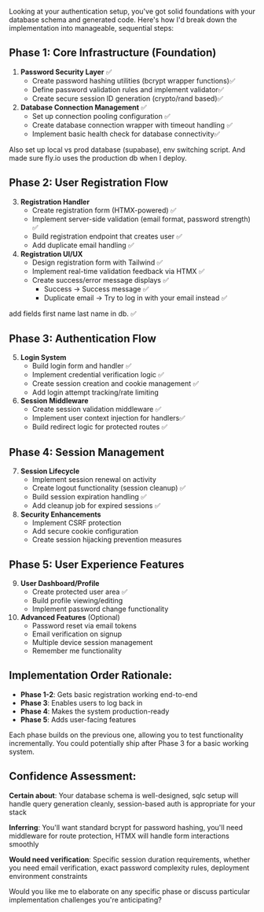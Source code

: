 Looking at your authentication setup, you've got solid foundations with your database schema and generated code. Here's how I'd break down the implementation into manageable, sequential steps:

## Phase 1: Core Infrastructure (Foundation) 

1. **Password Security Layer** ✅
    - Create password hashing utilities (bcrypt wrapper functions)✅
    - Define password validation rules and implement validator✅
    - Create secure session ID generation (crypto/rand based)✅
2. **Database Connection Management** ✅
    - Set up connection pooling configuration ✅
    - Create database connection wrapper with timeout handling ✅
    - Implement basic health check for database connectivity✅

Also set up local vs prod database (supabase), env switching script. And made sure fly.io uses the production db when I deploy.

## Phase 2: User Registration Flow

3. **Registration Handler**
    - Create registration form (HTMX-powered) ✅
    - Implement server-side validation (email format, password strength) ✅
    - Build registration endpoint that creates user ✅
    - Add duplicate email handling ✅
4. **Registration UI/UX**
    - Design registration form with Tailwind ✅
    - Implement real-time validation feedback via HTMX ✅
    - Create success/error message displays ✅
	    - Success -> Success message  ✅
	    - Duplicate email -> Try to log in with your email instead ✅


add fields first name last name in db. ✅
## Phase 3: Authentication Flow

5. **Login System**
    - Build login form and handler ✅
    - Implement credential verification logic ✅
    - Create session creation and cookie management ✅
    - Add login attempt tracking/rate limiting
6. **Session Middleware**
    - Create session validation middleware ✅
    - Implement user context injection for handlers✅
    - Build redirect logic for protected routes ✅

## Phase 4: Session Management

7. **Session Lifecycle**
    - Implement session renewal on activity 
    - Create logout functionality (session cleanup) ✅
    - Build session expiration handling ✅
    - Add cleanup job for expired sessions ✅
8. **Security Enhancements**
    - Implement CSRF protection
    - Add secure cookie configuration
    - Create session hijacking prevention measures

## Phase 5: User Experience Features

9. **User Dashboard/Profile**
    - Create protected user area ✅
    - Build profile viewing/editing
    - Implement password change functionality
10. **Advanced Features** (Optional)
    - Password reset via email tokens
    - Email verification on signup
    - Multiple device session management
    - Remember me functionality

## Implementation Order Rationale:

- **Phase 1-2**: Gets basic registration working end-to-end
- **Phase 3**: Enables users to log back in
- **Phase 4**: Makes the system production-ready
- **Phase 5**: Adds user-facing features

Each phase builds on the previous one, allowing you to test functionality incrementally. You could potentially ship after Phase 3 for a basic working system.

## Confidence Assessment:

**Certain about**: Your database schema is well-designed, sqlc setup will handle query generation cleanly, session-based auth is appropriate for your stack

**Inferring**: You'll want standard bcrypt for password hashing, you'll need middleware for route protection, HTMX will handle form interactions smoothly

**Would need verification**: Specific session duration requirements, whether you need email verification, exact password complexity rules, deployment environment constraints

Would you like me to elaborate on any specific phase or discuss particular implementation challenges you're anticipating?